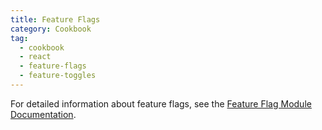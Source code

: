 ```yaml
---
title: Feature Flags
category: Cookbook
tag:
  - cookbook
  - react
  - feature-flags
  - feature-toggles
---
```


For detailed information about feature flags, see the [Feature Flag Module Documentation](/modules/feature-flag/).

<!-- @include: ../../../cookbooks/app-react-feature-flag/README.md -->
